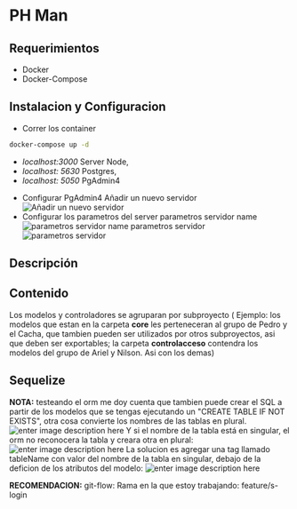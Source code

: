 
# PH Man 

## Requerimientos
+ Docker
+ Docker-Compose

## Instalacion y Configuracion
+ Correr los container
```sh
docker-compose up -d
```
- *localhost:3000*  Server Node,
- *localhost: 5630*  Postgres,
- *localhost: 5050*  PgAdmin4

+ Configurar PgAdmin4
    Añadir un nuevo servidor
![Añadir un nuevo servidor](https://res.cloudinary.com/wevycep/image/upload/v1550502321/ph-man/pgadmin-config-container/postgres.png)
+ Configurar los parametros del server
    parametros servidor name
    ![parametros servidor name](https://res.cloudinary.com/wevycep/image/upload/v1550503989/ph-man/pgadmin-config-container/postgres2.png)
    parametros servidor
    ![parametros servidor](https://res.cloudinary.com/wevycep/image/upload/v1550503989/ph-man/pgadmin-config-container/postgres3.png)

## Descripción

  

## Contenido
Los modelos y controladores se agruparan por subproyecto ( Ejemplo: los modelos que estan en la carpeta **core** les perteneceran al grupo de Pedro y el Cacha,  que tambien pueden ser utilizados por otros subproyectos, asi que deben ser exportables; la carpeta **controlacceso** contendra los modelos del grupo de Ariel y Nilson. Asi con los demas)
  

## Sequelize

**NOTA:** testeando el orm me doy cuenta que tambien puede crear el SQL a partir de los modelos que se tengas ejecutando un "CREATE TABLE IF NOT EXISTS", otra cosa convierte los nombres de las tablas en plural.
![enter image description here](http://i38.photobucket.com/albums/e131/ArielJose55/Untitled_zpsdhkjfrbx.jpg)
Y si el nombre de la tabla está en singular, el orm no reconocera la tabla y creara otra en plural:
![enter image description here](http://i38.photobucket.com/albums/e131/ArielJose55/Untitled_zpsmvpew6t1.jpg)
La solucion es agregar una tag llamado tableName con valor del nombre de la tabla en singular, debajo de la deficion de los atributos del modelo:
![enter image description here](http://i38.photobucket.com/albums/e131/ArielJose55/Untitled_zpsiqtw1ahn.jpg)

**RECOMENDACION:** git-flow: Rama en la que estoy trabajando: feature/s-login


